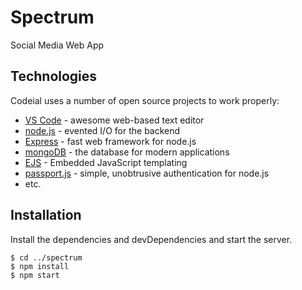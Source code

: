 # Spectrum
Social Media Web App

## Technologies
Codeial uses a number of open source projects to work properly:
* [VS Code](//code.visualstudio.com/) - awesome web-based text editor
* [node.js](//nodejs.org/en/) - evented I/O for the backend
* [Express](//expressjs.com/) - fast web framework for node.js
* [mongoDB](//www.mongodb.com/) - the database for modern applications
* [EJS](//ejs.co/) - Embedded JavaScript templating
* [passport.js](//www.passportjs.org/) - simple, unobtrusive authentication for node.js
* etc.
	
## Installation
Install the dependencies and devDependencies and start the server.

```
$ cd ../spectrum
$ npm install
$ npm start
```
